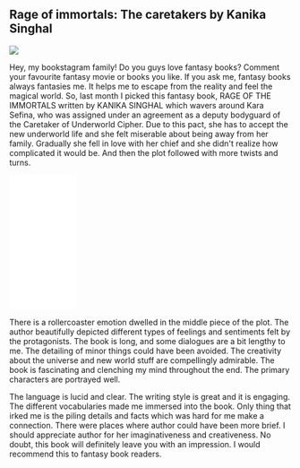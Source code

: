 ## Rage of immortals: The caretakers by Kanika Singhal

<img src="https://i.pinimg.com/736x/26/33/ea/2633ea814d0ce574a4ea35740d473a63.jpg">

Hey, my bookstagram family!  Do you guys love fantasy books? Comment your favourite fantasy movie or books you like. If you ask me, fantasy books always fantasies me. It helps me to escape from the reality and feel the magical world. So, last month I picked this fantasy book, RAGE OF THE IMMORTALS written by KANIKA SINGHAL which wavers around  Kara Sefina, who was assigned under an agreement as a deputy bodyguard of the Caretaker of Underworld Cipher. Due to this pact, she has to accept the new underworld life and she felt miserable about being away from her family. Gradually she fell in love with her chief and she didn't realize how complicated it would be. And then the plot followed with more twists and turns. 

<iframe style="width:120px;height:240px;" marginwidth="0" marginheight="0" scrolling="no" frameborder="0" src="//ws-in.amazon-adsystem.com/widgets/q?ServiceVersion=20070822&OneJS=1&Operation=GetAdHtml&MarketPlace=IN&source=ac&ref=qf_sp_asin_til&ad_type=product_link&tracking_id=thatchayanira-21&marketplace=amazon&amp;region=IN&placement=B08NSZ8HZW&asins=B08NSZ8HZW&linkId=523b500a6a439268a117f8c16df36db7&show_border=false&link_opens_in_new_window=false&price_color=333333&title_color=0066c0&bg_color=ffffff">
    </iframe>

There is a rollercoaster emotion dwelled in the middle piece of the plot. The author beautifully depicted different types of feelings and sentiments felt by the protagonists. The book is long, and some dialogues are a bit lengthy to me. The detailing of minor things could have been avoided. The creativity about the universe and new world stuff are compellingly admirable.  The book is fascinating and clenching my mind throughout the end. The primary characters are portrayed well. 

The language is lucid and clear. The writing style is great and it is engaging. The different vocabularies made me immersed into the book. Only thing that irked me is the piling details and facts which was hard for me make a connection. There were places where author could have been more brief. I should appreciate author for her imaginativeness and creativeness. No doubt, this book will definitely leave you with an impression. I would recommend this to fantasy book readers.
